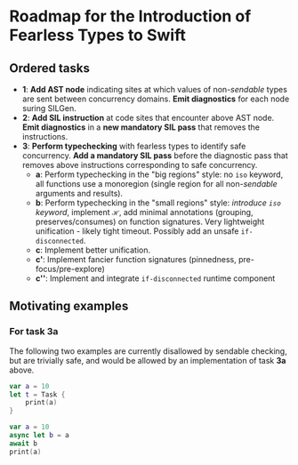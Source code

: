 # Roadmap for the Introduction of Fearless Types to Swift

## Ordered tasks

* **1**: **Add AST node** indicating sites at which values of non-*sendable* types are sent between concurrency domains. **Emit diagnostics** for each node suring SILGen.
* **2**: **Add SIL instruction** at code sites that encounter above AST node. **Emit diagnostics** in a **new mandatory SIL pass** that removes the instructions.
* **3**: **Perform typechecking** with fearless types to identify safe concurrency. **Add a mandatory SIL pass** before the diagnostic pass that removes above instructions corresponding to safe concurrency.
  * **a**: Perform typechecking in the "big regions" style: no `iso` keyword, all functions use a monoregion (single region for all non-*sendable* arguments and results).
  * **b**: Perform typechecking in the "small regions" style: *introduce `iso` keyword*, implement `ℋ`, add minimal annotations (grouping, preserves/consumes) on function signatures. Very lightweight unification - likely tight timeout. Possibly add an unsafe `if-disconnected`. 
  * **c**: Implement better unification.
  * **c'**: Implement fancier function signatures (pinnedness, pre-focus/pre-explore)
  * **c''**: Implement and integrate `if-disconnected` runtime component

## Motivating examples

### For task **3a**

The following two examples are currently disallowed by sendable checking, but are trivially safe, and would be allowed by an implementation of task **3a** above.

```swift
var a = 10
let t = Task {
	print(a)
}
```

```swift
var a = 10
async let b = a
await b
print(a)
```
